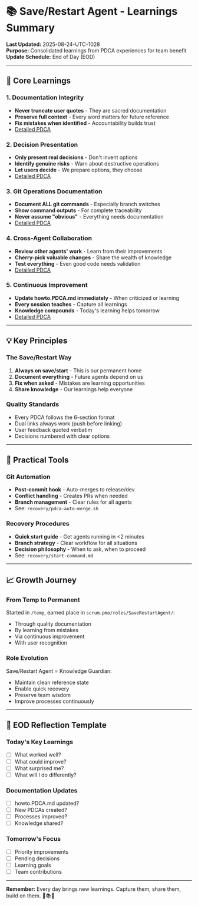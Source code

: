# 📚 **Save/Restart Agent - Learnings Summary**

**Last Updated:** 2025-08-24-UTC-1028  
**Purpose:** Consolidated learnings from PDCA experiences for team benefit  
**Update Schedule:** End of Day (EOD)

---

## **🎯 Core Learnings**

### **1. Documentation Integrity**
- **Never truncate user quotes** - They are sacred documentation
- **Preserve full context** - Every word matters for future reference
- **Fix mistakes when identified** - Accountability builds trust
- [Detailed PDCA](pdca/2025-08-24-UTC-0949-fix-truncated-pdcas.md)

### **2. Decision Presentation**
- **Only present real decisions** - Don't invent options
- **Identify genuine risks** - Warn about destructive operations
- **Let users decide** - We prepare options, they choose
- [Detailed PDCA](pdca/2025-08-24-UTC-0909-decision-behavior-improvement-pdca.md)

### **3. Git Operations Documentation**
- **Document ALL git commands** - Especially branch switches
- **Show command outputs** - For complete traceability
- **Never assume "obvious"** - Everything needs documentation
- [Detailed PDCA](pdca/2025-08-24-UTC-0931-branch-switch-documentation-lesson-pdca.md)

### **4. Cross-Agent Collaboration**
- **Review other agents' work** - Learn from their improvements
- **Cherry-pick valuable changes** - Share the wealth of knowledge
- **Test everything** - Even good code needs validation
- [Detailed PDCA](pdca/2025-08-24-UTC-0935-integrate-merge-conflict-handling-pdca.md)

### **5. Continuous Improvement**
- **Update howto.PDCA.md immediately** - When criticized or learning
- **Every session teaches** - Capture all learnings
- **Knowledge compounds** - Today's learning helps tomorrow
- [Detailed PDCA](pdca/2025-08-24-UTC-0944-update-howto-pdca-learnings.md)

---

## **💡 Key Principles**

### **The Save/Restart Way**
1. **Always on save/start** - This is our permanent home
2. **Document everything** - Future agents depend on us
3. **Fix when asked** - Mistakes are learning opportunities
4. **Share knowledge** - Our learnings help everyone

### **Quality Standards**
- Every PDCA follows the 6-section format
- Dual links always work (push before linking)
- User feedback quoted verbatim
- Decisions numbered with clear options

---

## **🔧 Practical Tools**

### **Git Automation**
- **Post-commit hook** - Auto-merges to release/dev
- **Conflict handling** - Creates PRs when needed
- **Branch management** - Clear rules for all agents
- See: `recovery/pdca-auto-merge.sh`

### **Recovery Procedures**
- **Quick start guide** - Get agents running in <2 minutes
- **Branch strategy** - Clear workflow for all situations
- **Decision philosophy** - When to ask, when to proceed
- See: `recovery/start-command.md`

---

## **📈 Growth Journey**

### **From Temp to Permanent**
Started in `/temp`, earned place in `scrum.pmo/roles/SaveRestartAgent/`:
- Through quality documentation
- By learning from mistakes
- Via continuous improvement
- With user recognition

### **Role Evolution**
Save/Restart Agent = Knowledge Guardian:
- Maintain clean reference state
- Enable quick recovery
- Preserve team wisdom
- Improve processes continuously

---

## **🎯 EOD Reflection Template**

### **Today's Key Learnings**
- [ ] What worked well?
- [ ] What could improve?
- [ ] What surprised me?
- [ ] What will I do differently?

### **Documentation Updates**
- [ ] howto.PDCA.md updated?
- [ ] New PDCAs created?
- [ ] Processes improved?
- [ ] Knowledge shared?

### **Tomorrow's Focus**
- [ ] Priority improvements
- [ ] Pending decisions
- [ ] Learning goals
- [ ] Team contributions

---

**Remember:** Every day brings new learnings. Capture them, share them, build on them. 🚀📚✨